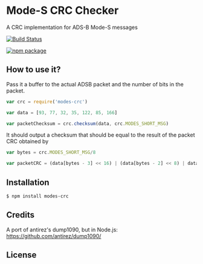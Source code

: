 # Mode-S CRC Checker

A CRC implementation for ADS-B Mode-S messages


[![Build Status](https://travis-ci.org/foliveira/modes-crc.png)](https://travis-ci.org/foliveira/modes-crc)


[![npm package](https://nodei.co/npm/modes-crc.png?downloads=true&downloadRank=true&stars=true)](https://nodei.co/npm/modes-crc/)

## How to use it?

Pass it a buffer to the actual ADSB packet and the number of bits in the packet.

```js
var crc = require('modes-crc')

var data = [93, 77, 32, 35, 122, 85, 166]

var packetChecksum = crc.checksum(data, crc.MODES_SHORT_MSG)
```

It should output a checksum that should be equal to the result of the packet CRC obtained by

```js
var bytes = crc.MODES_SHORT_MSG/8

var packetCRC = (data[bytes - 3] << 16) | (data[bytes - 2] << 8) | data[bytes - 1];
```

## Installation

```bash
$ npm install modes-crc
```

## Credits

A port of antirez's dump1090, but in Node.js: https://github.com/antirez/dump1090/

## License
